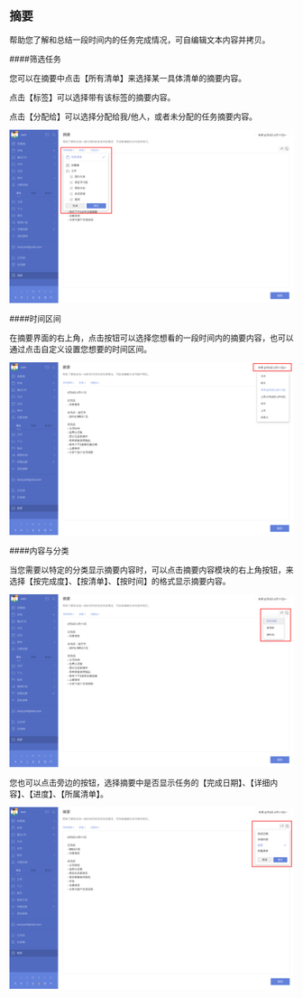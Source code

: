 ## 摘要

帮助您了解和总结一段时间内的任务完成情况，可自编辑文本内容并拷贝。

####筛选任务

您可以在摘要中点击【所有清单】来选择某一具体清单的摘要内容。

点击【标签】可以选择带有该标签的摘要内容。

点击【分配给】可以选择分配给我/他人，或者未分配的任务摘要内容。

![](summaryqd.png)

####时间区间

在摘要界面的右上角，点击按钮可以选择您想看的一段时间内的摘要内容，也可以通过点击自定义设置您想要的时间区间。

![](summarytime.png)

####内容与分类

当您需要以特定的分类显示摘要内容时，可以点击摘要内容模块的右上角按钮，来选择【按完成度】、【按清单】、【按时间】的格式显示摘要内容。

![](summaryfinish.png)

您也可以点击旁边的按钮，选择摘要中是否显示任务的【完成日期】、【详细内容】、【进度】、【所属清单】。

![](summaryxs.png)


